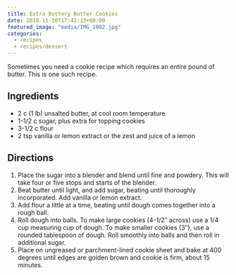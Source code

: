 ```yaml
---
title: Extra Buttery Butter Cookies
date: 2018-11-30T17:41:13+00:00
featured_image: "media/IMG_1002.jpg"
categories:
  - recipes
  - recipes/dessert
---
```


Sometimes you need a cookie recipe which requires an entire pound of butter. This is one such recipe.

## Ingredients

- 2 c (1 lb) unsalted butter, at cool room temperature
- 1-1/2 c sugar, plus extra for topping cookies
- 3-1/2 c flour
- 2 tsp vanilla or lemon extract or the zest and juice of a lemon

## Directions

1. Place the sugar into a blender and blend until fine and powdery. This will take four or five stops and starts of the blender.
2. Beat butter until light, and add sugar, beating until thoroughly incorporated. Add vanilla or lemon extract.
3. Add flour a little at a time, beating until dough comes together into a rough ball.
4. Roll dough into balls. To make large cookies (4-1/2″ across) use a 1/4 cup measuring cup of dough. To make smaller cookies (3″), use a rounded tablespoon of dough. Roll smoothly into balls and then roll in additional sugar.
5. Place on ungreased or parchment-lined cookie sheet and bake at 400 degrees until edges are golden brown and cookie is firm, about 15 minutes.
